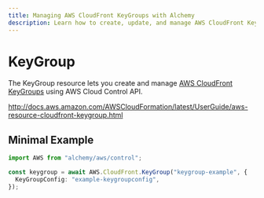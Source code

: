 ```yaml
---
title: Managing AWS CloudFront KeyGroups with Alchemy
description: Learn how to create, update, and manage AWS CloudFront KeyGroups using Alchemy Cloud Control.
---
```


# KeyGroup

The KeyGroup resource lets you create and manage [AWS CloudFront KeyGroups](https://docs.aws.amazon.com/cloudfront/latest/userguide/) using AWS Cloud Control API.

http://docs.aws.amazon.com/AWSCloudFormation/latest/UserGuide/aws-resource-cloudfront-keygroup.html

## Minimal Example

```ts
import AWS from "alchemy/aws/control";

const keygroup = await AWS.CloudFront.KeyGroup("keygroup-example", {
  KeyGroupConfig: "example-keygroupconfig",
});
```

